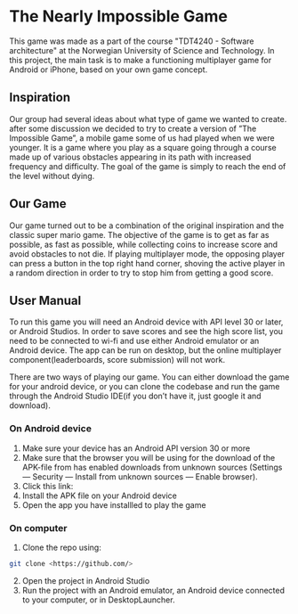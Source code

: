 # The Nearly Impossible Game
This game was made as a part of the course "TDT4240 - Software architecture" at the Norwegian University of Science and Technology. In this project, the main task is to make a functioning multiplayer game for Android or iPhone, based on your own game concept.

## Inspiration
Our group had several ideas about what type of game we wanted to create. after
some discussion we decided to try to create a version of ”The Impossible Game”, a
mobile game some of us had played when we were younger. It is a game where you
play as a square going through a course made up of various obstacles appearing
in its path with increased frequency and difficulty. The goal of the game is simply
to reach the end of the level without dying. 

## Our Game
Our game turned out to be a combination of the original inspiration and the classic super mario game.
The objective of the game is to get as far as possible, as fast as possible, while collecting coins to increase score
and avoid obstacles to not die. If playing multiplayer mode, the opposing player can press a button
in the top right hand corner, shoving the active player in a random direction in
order to try to stop him from getting a good score.


## User Manual

To run this game you will need an Android device with API level 30 or later, or
Android Studios. In order to save scores and see the high score list, you need to
be connected to wi-fi and use either Android emulator or an Android device. The
app can be run on desktop, but the online multiplayer component(leaderboards,
score submission) will not work.

There are two ways of playing our game. You can either download the game for
your android device, or you can clone the codebase and run the game through
the Android Studio IDE(if you don’t have it, just google it and download).

### On Android device
1. Make sure your device has an Android API version 30 or more
2. Make sure that the browser you will be using for the download of the APK-file from has enabled downloads from unknown sources (Settings — Security
— Install from unknown sources — Enable browser).
3. Click this link: 
4. Install the APK file on your Android device
5. Open the app you have installled to play the game



### On computer
1. Clone the repo using:
 ```bash 
git clone <https://github.com/>
```
2. Open the project in Android Studio
3. Run the project with an Android emulator, an Android device connected to your computer, or in DesktopLauncher.










